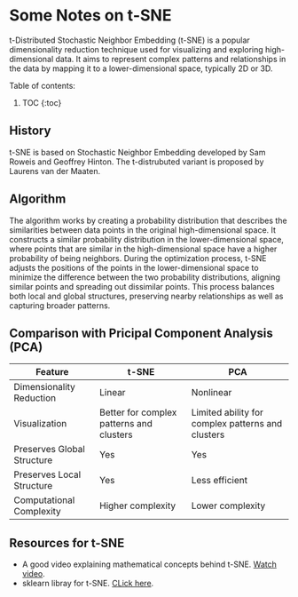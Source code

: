 # Some Notes on t-SNE

t-Distributed Stochastic Neighbor Embedding (t-SNE) is a popular dimensionality reduction technique used for visualizing and exploring high-dimensional data. It aims to represent complex patterns and relationships in the data by mapping it to a lower-dimensional space, typically 2D or 3D.

Table of contents:

1. TOC
{:toc}

## History
t-SNE is based on Stochastic Neighbor Embedding developed by Sam Roweis and Geoffrey Hinton. The t-distrubuted variant is proposed by Laurens van der Maaten.

## Algorithm
The algorithm works by creating a probability distribution that describes the similarities between data points in the original high-dimensional space. It constructs a similar probability distribution in the lower-dimensional space, where points that are similar in the high-dimensional space have a higher probability of being neighbors. 
During the optimization process, t-SNE adjusts the positions of the points in the lower-dimensional space to minimize the difference between the two probability distributions, aligning similar points and spreading out dissimilar points. This process balances both local and global structures, preserving nearby relationships as well as capturing broader patterns.

## Comparison with Pricipal Component Analysis (PCA)
| Feature | t-SNE | PCA |
|-|-|-|
| Dimensionality Reduction | Linear | Nonlinear |
| Visualization | Better for complex patterns and clusters | Limited ability for complex patterns and clusters |
| Preserves Global Structure | Yes | Yes |
| Preserves Local Structure | Yes | Less efficient |
| Computational Complexity | Higher complexity | Lower complexity |

## Resources for t-SNE
- A good video explaining mathematical concepts behind t-SNE. [Watch video](https://www.youtube.com/watch?v=NEaUSP4YerM&t=634s).
- sklearn libray for t-SNE. [CLick here](https://scikit-learn.org/stable/modules/generated/sklearn.manifold.TSNE.html).
